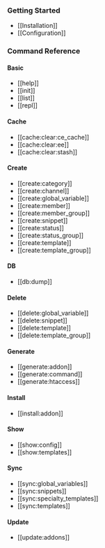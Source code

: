### Getting Started

* [[Installation]]
* [[Configuration]]

### Command Reference

#### Basic

* [[help]]
* [[init]]
* [[list]]
* [[repl]]

#### Cache
* [[cache:clear:ce_cache]]
* [[cache:clear:ee]]
* [[cache:clear:stash]]

#### Create
* [[create:category]]
* [[create:channel]]
* [[create:global_variable]]
* [[create:member]]
* [[create:member_group]]
* [[create:snippet]]
* [[create:status]]
* [[create:status_group]]
* [[create:template]]
* [[create:template_group]]

#### DB
* [[db:dump]]

#### Delete
* [[delete:global_variable]]
* [[delete:snippet]]
* [[delete:template]]
* [[delete:template_group]]

#### Generate
* [[generate:addon]]
* [[generate:command]]
* [[generate:htaccess]]

#### Install
* [[install:addon]]

#### Show
* [[show:config]]
* [[show:templates]]

#### Sync
* [[sync:global_variables]]
* [[sync:snippets]]
* [[sync:specialty_templates]]
* [[sync:templates]]

#### Update
* [[update:addons]]

